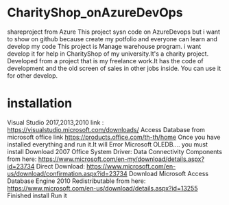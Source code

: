 # CharityShop_onAzureDevOps
shareproject from Azure
This project sysn code on AzureDevops but i want to show on github because create my potfolio and everyone can learn and develop my code
This project is Manage warehouse program. i want develop it for help in CharityShop of my university.It's a charity project.
Developed from a project that is my freelance work.It has the code of development and the old screen of sales in other jobs inside.
You can use it for other develop.
# installation
Visual Studio 2017,2013,2010
link : https://visualstudio.microsoft.com/downloads/
Access Database from microsoft office
link https://products.office.com/th-th/home
Once you have installed everything and run it.It will Error Microsoft OLEDB....
you must install 
Download 2007 Office System Driver: Data Connectivity Components from here: 
https://www.microsoft.com/en-my/download/details.aspx?id=23734
Direct Download:
https://www.microsoft.com/en-us/download/confirmation.aspx?id=23734
Download Microsoft Access Database Engine 2010 Redistributable from here: 
https://www.microsoft.com/en-us/download/details.aspx?id=13255
Finished install Run it
